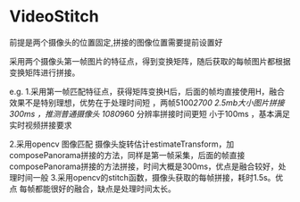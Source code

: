 # VideoStitch

前提是两个摄像头的位置固定,拼接的图像位置需要提前设置好

 采用两个摄像头第一帧图片的特征点，得到变换矩阵，随后获取的每帧图片都根据变换矩阵进行拼接。
 
 e.g.
  1.采用第一帧匹配特征点，获得矩阵变换H后，后面的帧均直接使用H，融合效果不是特别理想，优势在于处理时间短 ，两帧5100*2700  2.5mb大小图片拼接300ms ，推测普通摄像头 1080*960 分辨率拼接时间更短 小于100ms ，基本满足实时视频拼接要求

2.采用opencv 图像匹配 摄像头旋转估计estimateTransform，加composePanorama拼接的方法，同样是第一帧采集，后面的帧直接composePanorama拼接的方法拼接，时间大概是300ms，优点是融合较好，处理时间一般
3.采用opencv的stitch函数，摄像头获取的每帧拼接，耗时1.5s。优点 每帧都能很好的融合，缺点是处理时间太长。
